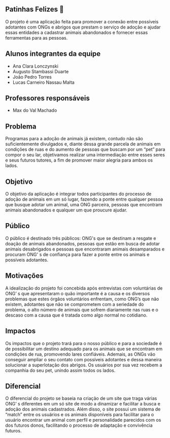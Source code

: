 ## Patinhas Felizes 🐾
 O projeto é uma aplicação feita para promover a conexão entre possíveis adotantes com ONGs e abrigos que prestam o serviço de adoção e ajudar essas entidades a cadastrar animais abandonados e fornecer essas ferramentas para as pessoas. 

## Alunos integrantes da equipe

* Ana Clara Lonczynski
* Augusto Stambassi Duarte
* João Pedro Torres
* Lucas Carneiro Nassau Malta 

## Professores responsáveis

* Max do Val Machado

## Problema

 Programas para a adoção de animais já existem, contudo não são suficientemente divulgados e, diante dessa grande parcela de animais em condições de ruas e do aumento de pessoas que buscam por um “pet” para compor o seu lar, objetivamos realizar uma intermediação entre esses seres e seus futuros tutores, a fim de promover maior alegria para ambos os lados. 

## Objetivo
  O objetivo da aplicação é integrar todos participantes do processo de adoção de animais em um só lugar, fazendo a ponte entre qualquer pessoa que busque adotar um animal, uma ONG parceira, pessoas que encontram animais abandonados e qualquer um que proucure ajudar. 

## Público

 O público é destinado três públicos: ONG's que se destinam a resgate e doação de animais abandonados, pessoas que estão em busca de adotar animais desabrigados e pessoas que encontraram animais desamparados e procuram ONG' s de confiança para fazer a ponte entre os animais e possíveis adotantes. 

## Motivações

 A idealização do projeto foi concebida após entrevistas com voluntárias de ONG’ s que apresentaram o quão importante é a causa e os diversos problemas que estes órgãos voluntários enfrentam, como ONG’s que não existem, adotantes que não se comprometem com a seriedade do problema, o alto número de animais que sofrem diariamente nas ruas e o descaso com a causa que é tratada como algo normal no cotidiano.

 ## Impactos

 Os  impactos que o projeto trará para o nosso público e para a sociedade é de possibilitar um destino adequado para os animais que se encontram em condições de rua, promovendo lares confiáveis. Ademais, as ONGs vão conseguir ampliar o seu contato com possíveis adotantes e dessa maneira solucionar a superlotação dos abrigos. Os usuários por sua vez recebem a companhia do seu pet, unindo assim todos os lados. 

 ## Diferencial

 O diferencial do projeto se baseia na criação de um site que traga várias ONG’ s diferentes em um só site de modo a dinamizar e facilitar a busca e adoção dos animais cadastrados. Além disso, o site possui um sistema de “match” entre os usuários e os animais disponíveis para facilitar para o usuário encontrar um animal com perfil e personalidade parecidos com os dos futuros donos, facilitando o processo de adaptação e convivência futuros.
